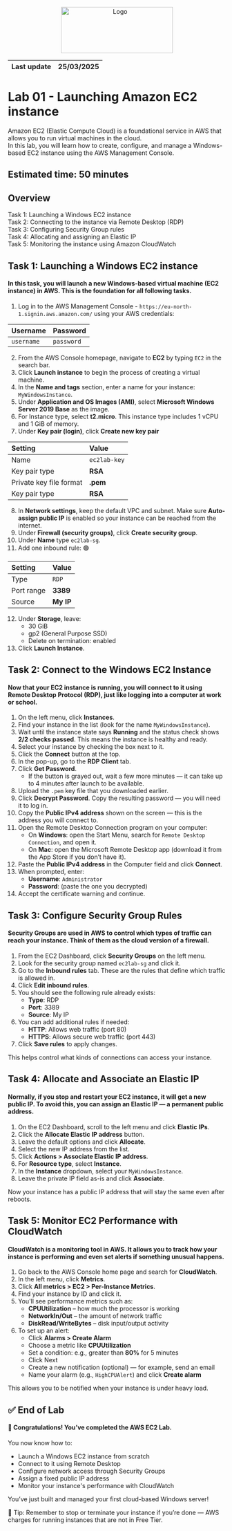 <p align="center">
  <img src="https://upload.wikimedia.org/wikipedia/commons/8/89/John_bryce_logo.jpg" alt="Logo" width="259" height="107">
</p>  

| Last update | 25/03/2025  |
|-------------|-------------|

# Lab 01 - Launching Amazon EC2 instance  
Amazon EC2 (Elastic Compute Cloud) is a foundational service in AWS that allows you to run virtual machines in the cloud.   
In this lab, you will learn how to create, configure, and manage a Windows-based EC2 instance using the AWS Management Console.

## Estimated time: 50 minutes
## Overview
Task 1: Launching a Windows EC2 instance  
Task 2: Connecting to the instance via Remote Desktop (RDP)  
Task 3: Configuring Security Group rules  
Task 4: Allocating and assigning an Elastic IP  
Task 5: Monitoring the instance using Amazon CloudWatch

## Task 1: Launching a Windows EC2 instance 

#### In this task, you will launch a new Windows-based virtual machine (EC2 instance) in AWS. This is the foundation for all following tasks.  
1. Log in to the AWS Management Console - `https://eu-north-1.signin.aws.amazon.com/` using your AWS credentials:
 
| Username   | Password   |
|------------|------------|
| `username` | `password` |

2. From the AWS Console homepage, navigate to **EC2** by typing `EC2` in the search bar.
3. Click **Launch instance** to begin the process of creating a virtual machine.  
4. In the **Name and tags** section, enter a name for your instance: `MyWindowsInstance`.
5. Under **Application and OS Images (AMI)**, select **Microsoft Windows Server 2019 Base** as the image.
6. For Instance type, select **t2.micro**. This instance type includes 1 vCPU and 1 GiB of memory.
7. Under **Key pair (login)**, click **Create new key pair**
     
| Setting                  | Value      |
|:-------------------------|:-----------|
| Name                     | `ec2lab-key` |
| Key pair type            | **RSA**        |
| Private key file format  | **.pem**       |
| Key pair type            | **RSA**        |

8. In **Network settings**, keep the default VPC and subnet.
   Make sure **Auto-assign public IP** is enabled so your instance can be reached from the internet.
9. Under **Firewall (security groups)**, click **Create security group**.
10. Under **Name** type `ec2lab-sg`.
11. Add one inbound rule: 🟢

| Setting                  | Value      |
|:-------------------------|:-----------|
| Type                     | `RDP` |
| Port range            | **3389**        |
| Source  | **My IP**       |

12. Under **Storage**, leave:
    - 30 GiB
    - gp2 (General Purpose SSD)
    - Delete on termination: enabled
13. Click **Launch Instance**.

## Task 2: Connect to the Windows EC2 Instance  

#### Now that your EC2 instance is running, you will connect to it using Remote Desktop Protocol (RDP), just like logging into a computer at work or school.

1. On the left menu, click **Instances**.
2. Find your instance in the list (look for the name `MyWindowsInstance`).
3. Wait until the instance state says **Running** and the status check shows **2/2 checks passed**. This means the instance is healthy and ready.
4. Select your instance by checking the box next to it.
5. Click the **Connect** button at the top.
6. In the pop-up, go to the **RDP Client** tab.
7. Click **Get Password**.
   - If the button is grayed out, wait a few more minutes — it can take up to 4 minutes after launch to be available.
8. Upload the `.pem` key file that you downloaded earlier.
9. Click **Decrypt Password**. Copy the resulting password — you will need it to log in.
10. Copy the **Public IPv4 address** shown on the screen — this is the address you will connect to.
11. Open the Remote Desktop Connection program on your computer:
    - On **Windows**: open the Start Menu, search for `Remote Desktop Connection`, and open it.
    - On **Mac**: open the Microsoft Remote Desktop app (download it from the App Store if you don’t have it).
12. Paste the **Public IPv4 address** in the Computer field and click **Connect**.
13. When prompted, enter:
    - **Username**: `Administrator`
    - **Password**: (paste the one you decrypted)
14. Accept the certificate warning and continue.

## Task 3: Configure Security Group Rules  

#### Security Groups are used in AWS to control which types of traffic can reach your instance. Think of them as the cloud version of a firewall.

1. From the EC2 Dashboard, click **Security Groups** on the left menu.
2. Look for the security group named `ec2lab-sg` and click it.
3. Go to the **Inbound rules** tab. These are the rules that define which traffic is allowed in.
4. Click **Edit inbound rules**.
5. You should see the following rule already exists:
   - **Type**: RDP
   - **Port**: 3389
   - **Source**: My IP
6. You can add additional rules if needed:
   - **HTTP**: Allows web traffic (port 80)
   - **HTTPS**: Allows secure web traffic (port 443)
7. Click **Save rules** to apply changes.

This helps control what kinds of connections can access your instance.

## Task 4: Allocate and Associate an Elastic IP  

#### Normally, if you stop and restart your EC2 instance, it will get a new public IP. To avoid this, you can assign an Elastic IP — a permanent public address.

1. On the EC2 Dashboard, scroll to the left menu and click **Elastic IPs**.
2. Click the **Allocate Elastic IP address** button.
3. Leave the default options and click **Allocate**.
4. Select the new IP address from the list.
5. Click **Actions > Associate Elastic IP address**.
6. For **Resource type**, select **Instance**.
7. In the **Instance** dropdown, select your `MyWindowsInstance`.
8. Leave the private IP field as-is and click **Associate**.

Now your instance has a public IP address that will stay the same even after reboots.

## Task 5: Monitor EC2 Performance with CloudWatch  

#### CloudWatch is a monitoring tool in AWS. It allows you to track how your instance is performing and even set alerts if something unusual happens.

1. Go back to the AWS Console home page and search for **CloudWatch**.
2. In the left menu, click **Metrics**.
3. Click **All metrics > EC2 > Per-Instance Metrics**.
4. Find your instance by ID and click it.
5. You'll see performance metrics such as:
   - **CPUUtilization** – how much the processor is working
   - **NetworkIn/Out** – the amount of network traffic
   - **DiskRead/WriteBytes** – disk input/output activity
6. To set up an alert:
   - Click **Alarms > Create Alarm**
   - Choose a metric like **CPUUtilization**
   - Set a condition: e.g., greater than **80%** for 5 minutes
   - Click Next
   - Create a new notification (optional) — for example, send an email
   - Name your alarm (e.g., `HighCPUAlert`) and click **Create alarm**

This allows you to be notified when your instance is under heavy load.

## ✅ End of Lab  

#### 🎉 Congratulations! You’ve completed the AWS EC2 Lab.

You now know how to:
- Launch a Windows EC2 instance from scratch
- Connect to it using Remote Desktop
- Configure network access through Security Groups
- Assign a fixed public IP address
- Monitor your instance's performance with CloudWatch

You’ve just built and managed your first cloud-based Windows server!

📌 Tip: Remember to stop or terminate your instance if you’re done — AWS charges for running instances that are not in Free Tier.
